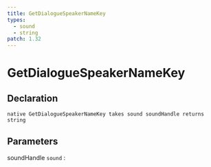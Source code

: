 ```yaml
---
title: GetDialogueSpeakerNameKey
types:
  - sound
  - string
patch: 1.32
---
```


# GetDialogueSpeakerNameKey

## Declaration

```jass
native GetDialogueSpeakerNameKey takes sound soundHandle returns string
```

## Parameters
soundHandle `sound`
: 
